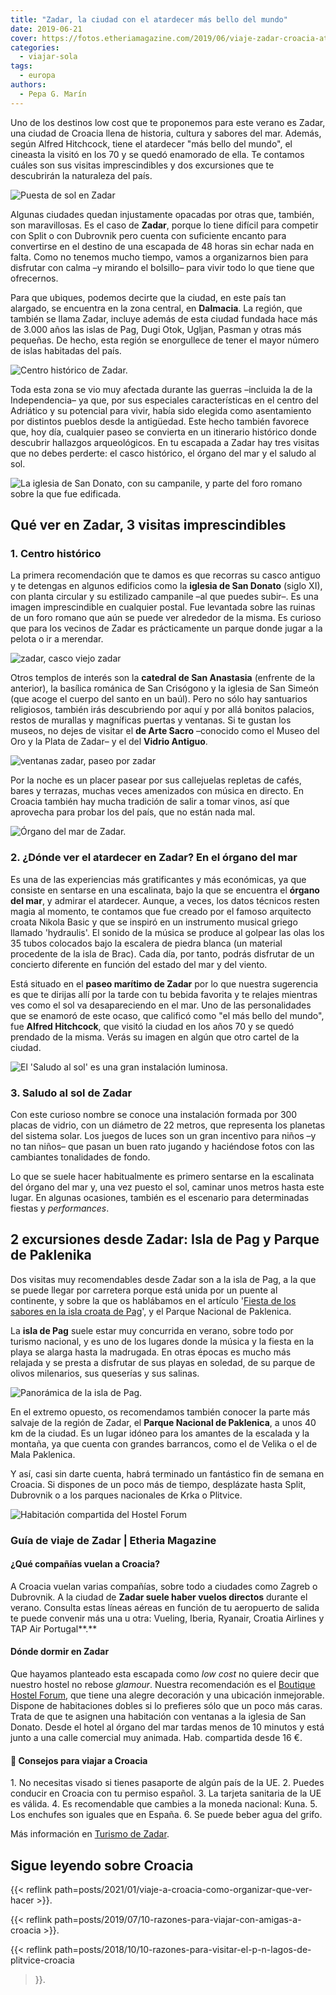```yaml
---
title: "Zadar, la ciudad con el atardecer más bello del mundo"
date: 2019-06-21
cover: https://fotos.etheriamagazine.com/2019/06/viaje-zadar-croacia-atardecer.jpg
categories: 
  - viajar-sola
tags: 
  - europa
authors: 
  - Pepa G. Marín
---
```


Uno de los destinos low cost que te proponemos para este verano es Zadar, una ciudad de Croacia llena de historia, cultura y sabores del mar. Además, según Alfred Hitchcock, tiene el atardecer "más bello del mundo", el cineasta la visitó en los 70 y se quedó enamorado de ella. Te contamos cuáles son sus visitas imprescindibles y dos excursiones que te descubrirán la naturaleza del país.

![Puesta de sol en Zadar](https://fotos.etheriamagazine.com/2019/06/viaje-zadar-croacia-atardecer.jpg "La mejor puesta de sol del mundo, según Alfred Hitchcock. © Pepa García/Etheria Mag.")

Algunas ciudades quedan injustamente opacadas por otras que, también, son maravillosas. 
Es el caso de **Zadar**, porque lo tiene difícil para competir con Split o con Dubrovnik 
pero cuenta con suficiente encanto para convertirse en el destino de una escapada de 48 
horas sin echar nada en falta. Como no tenemos mucho tiempo, vamos a organizarnos bien 
para disfrutar con calma –y mirando el bolsillo– para vivir todo lo que tiene que 
ofrecernos. 

Para que ubiques, podemos decirte que la ciudad, en este país tan alargado, se encuentra 
en la zona central, en **Dalmacia**. La región, que también se llama Zadar, incluye 
además de esta ciudad fundada hace más de 3.000 años las islas de Pag, Dugi Otok, 
Ugljan, Pasman y otras más pequeñas. De hecho, esta región se enorgullece de tener el 
mayor número de islas habitadas del país. 

![Centro histórico de Zadar.](https://fotos.etheriamagazine.com/2019/06/viaje-zadar-croacia-pareja.jpg "Paseo relajado por el centro histórico de Zadar. © Pepa García/Etheria Mag.")

Toda esta zona se vio muy afectada durante las guerras –incluida la de la Independencia– 
ya que, por sus especiales características en el centro del Adriático y su potencial 
para vivir, había sido elegida como asentamiento por distintos pueblos desde la 
antigüedad. Este hecho también favorece que, hoy día, cualquier paseo se convierta en un 
itinerario histórico donde descubrir hallazgos arqueológicos. En tu escapada a Zadar hay 
tres visitas que no debes perderte: el casco histórico, el órgano del mar y el saludo al 
sol. 

![La iglesia de San Donato, con su campanile, y parte del foro romano sobre la que fue edificada.](https://fotos.etheriamagazine.com/2019/06/viaje-zadar-croacia-san-donato.jpg "Iglesia de San Donato y foro romano sobre el que fue edificada. © Pepa García/Etheria Mag.")

## Qué ver en Zadar, 3 visitas imprescindibles

### 1\. Centro histórico

La primera recomendación que te damos es que recorras su casco antiguo y te detengas en 
algunos edificios como la **iglesia de San Donato** (siglo XI), con planta circular y su 
estilizado campanile –al que puedes subir–. Es una imagen imprescindible en cualquier 
postal. Fue levantada sobre las ruinas de un foro romano que aún se puede ver alrededor 
de la misma. Es curioso que para los vecinos de Zadar es prácticamente un parque donde 
jugar a la pelota o ir a merendar. 

![zadar, casco viejo zadar](https://fotos.etheriamagazine.com/2019/06/viaje-zadar-croacia.jpg "Callejuelas de Zadar. © Pepa García/Etheria Mag.")

Otros templos de interés son la **catedral de San Anastasia** (enfrente de la anterior), 
la basílica románica de San Crisógono y la iglesia de San Simeón (que acoge el cuerpo 
del santo en un baúl). Pero no sólo hay santuarios religiosos, también irás descubriendo 
por aquí y por allá bonitos palacios, restos de murallas y magníficas puertas y 
ventanas. Si te gustan los museos, no dejes de visitar el **de Arte Sacro** –conocido 
como el Museo del Oro y la Plata de Zadar– y el del **Vidrio Antiguo**. 

![ventanas zadar, paseo por zadar](https://fotos.etheriamagazine.com/2019/06/viaje-zadar-croacia-ventana.jpg "Ventana del centro histórico de Zadar. © Pepa García/Etheria Mag.")

Por la noche es un placer pasear por sus callejuelas repletas de cafés, bares y 
terrazas, muchas veces amenizados con música en directo. En Croacia también hay mucha 
tradición de salir a tomar vinos, así que aprovecha para probar los del país, que no 
están nada mal. 

![Órgano del mar de Zadar.](https://fotos.etheriamagazine.com/2019/06/viaje-zadar-croacia-organo-mar.jpg "Órgano del mar de Zadar. © Pepa García/Etheria Mag.")

### 2\. ¿Dónde ver el atardecer en Zadar? En el órgano del mar

Es una de las experiencias más gratificantes y más económicas, ya que consiste en 
sentarse en una escalinata, bajo la que se encuentra el **órgano del mar**, y admirar el 
atardecer. Aunque, a veces, los datos técnicos resten magia al momento, te contamos que 
fue creado por el famoso arquitecto croata Nikola Basic y que se inspiró en un 
instrumento musical griego llamado 'hydraulis'. El sonido de la música se produce al 
golpear las olas los 35 tubos colocados bajo la escalera de piedra blanca (un material 
procedente de la isla de Brac). Cada día, por tanto, podrás disfrutar de un concierto 
diferente en función del estado del mar y del viento. 

Está situado en el **paseo marítimo de Zadar** por lo que nuestra sugerencia es que te 
dirijas allí por la tarde con tu bebida favorita y te relajes mientras ves como el sol 
va desapareciendo en el mar. Uno de las personalidades que se enamoró de este ocaso, que 
calificó como "el más bello del mundo", fue **Alfred Hitchcock**, que visitó la ciudad 
en los años 70 y se quedó prendado de la misma. Verás su imagen en algún que otro cartel 
de la ciudad. 

![El 'Saludo al sol' es una gran instalación luminosa.](https://fotos.etheriamagazine.com/2019/06/viaje-zadar-croacia-saludo-sol.jpg "El 'Saludo al sol' es una gran instalación luminosa. © Pepa García/Etheria Mag.")

### 3\. Saludo al sol de Zadar

Con este curioso nombre se conoce una instalación formada por 300 placas de vidrio, con 
un diámetro de 22 metros, que representa los planetas del sistema solar. Los juegos de 
luces son un gran incentivo para niños –y no tan niños– que pasan un buen rato jugando y 
haciéndose fotos con las cambiantes tonalidades de fondo. 

Lo que se suele hacer habitualmente es primero sentarse en la escalinata del órgano del 
mar y, una vez puesto el sol, caminar unos metros hasta este lugar. En algunas 
ocasiones, también es el escenario para determinadas fiestas y _performances_. 

## 2 excursiones desde Zadar: Isla de Pag y Parque de Paklenika

Dos visitas muy recomendables desde Zadar son a la isla de Pag, a la que se puede llegar 
por carretera porque está unida por un puente al continente, y sobre la que os 
hablábamos en el artículo '[Fiesta de los sabores en la isla croata de 
Pag](http://etheriamagazine.com/2018/08/16/fiesta-de-los-sabores-en-la-isla-croata-de-pag/)', 
y el Parque Nacional de Paklenica. 

La **isla de Pag** suele estar muy concurrida en verano, sobre todo por turismo 
nacional, y es uno de los lugares donde la música y la fiesta en la playa se alarga 
hasta la madrugada. En otras épocas es mucho más relajada y se presta a disfrutar de sus 
playas en soledad, de su parque de olivos milenarios, sus queserías y sus salinas. 

![Panorámica de la isla de Pag.](https://fotos.etheriamagazine.com/2018/08/Salina-pag-viaje-e1561018345122.jpg "Isla de Pag. © Pepa García/Etheria Mag.")

En el extremo opuesto, os recomendamos también conocer la parte más salvaje de la región 
de Zadar, el **Parque Nacional de Paklenica**, a unos 40 km de la ciudad. Es un lugar 
idóneo para los amantes de la escalada y la montaña, ya que cuenta con grandes 
barrancos, como el de Velika o el de Mala Paklenica. 

Y así, casi sin darte cuenta, habrá terminado un fantástico fin de semana en Croacia. Si 
dispones de un poco más de tiempo, desplázate hasta Split, Dubrovnik o a los parques 
nacionales de Krka o Plitvice. 

![Habitación compartida del Hostel Forum](https://fotos.etheriamagazine.com/2019/06/hostel-forum-zadar-naranja.jpg "© Boutique Hostel Forum.")

### Guía de viaje de Zadar | Etheria Magazine

#### ¿Qué compañías vuelan a Croacia?

A Croacia vuelan varias compañías, sobre todo a ciudades como Zagreb o Dubrovnik. A la 
ciudad de **Zadar suele haber vuelos directos** durante el verano. Consulta estas líneas 
aéreas en función de tu aeropuerto de salida te puede convenir más una u otra: Vueling, 
Iberia, Ryanair, Croatia Airlines y TAP Air Portugal**.** 

#### Dónde dormir en Zadar

Que hayamos planteado esta escapada como _low cost_ no quiere decir que nuestro hostel 
no rebose _glamour_. Nuestra recomendación es el [Boutique Hostel 
Forum](https://hostelforumzadar.com/en), que tiene una alegre decoración y una ubicación 
inmejorable. Dispone de habitaciones dobles si lo prefieres sólo que un poco más caras. 
Trata de que te asignen una habitación con ventanas a la iglesia de San Donato. Desde el 
hotel al órgano del mar tardas menos de 10 minutos y está junto a una calle comercial 
muy animada. Hab. compartida desde 16 €. 

#### 📌 Consejos para viajar a Croacia

1\. No necesitas visado si tienes pasaporte de algún país de la UE. 2\. Puedes conducir 
en Croacia con tu permiso español. 3\. La tarjeta sanitaria de la UE es válida. 4\. Es 
recomendable que cambies a la moneda nacional: Kuna. 5\. Los enchufes son iguales que en 
España. 6\. Se puede beber agua del grifo. 

Más información en [Turismo de Zadar](http://www.zadar.travel). 

## Sigue leyendo sobre Croacia

{{< reflink path=posts/2021/01/viaje-a-croacia-como-organizar-que-ver-hacer >}}. 

{{< reflink path=posts/2019/07/10-razones-para-viajar-con-amigas-a-croacia >}}. 

{{< reflink path=posts/2018/10/10-razones-para-visitar-el-p-n-lagos-de-plitvice-croacia 
>}}.
